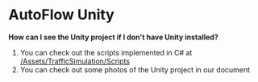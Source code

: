 # AutoFlow Unity

**How can I see the Unity project if I don't have Unity installed?**

1. You can check out the scripts implemented in C# at [/Assets/TrafficSimulation/Scripts](https://github.com/Software-Cat/AutoFlowUnity/tree/main/Assets/TrafficSimulation/Scripts)
2. You can check out some photos of the Unity project in our document
